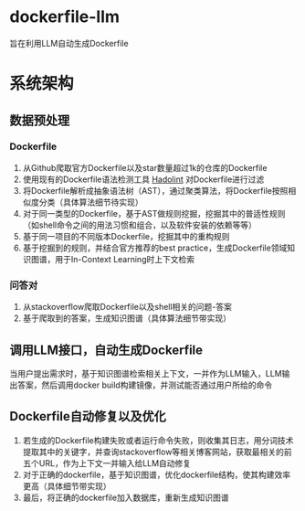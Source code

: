# dockerfile-llm
旨在利用LLM自动生成Dockerfile
# 系统架构
## 数据预处理
### Dockerfile
1. 从Github爬取官方Dockerfile以及star数量超过1k的仓库的Dockerfile
2. 使用现有的Dockerfile语法检测工具 [Hadolint](https://github.com/hadolint/hadolint) 对Dockerfile进行过滤
3. 将Dockerfile解析成抽象语法树（AST），通过聚类算法，将Dockerfile按照相似度分类（具体算法细节待实现）
4. 对于同一类型的Dockerfile，基于AST做规则挖掘，挖掘其中的普适性规则（如shell命令之间的用法习惯和组合，以及软件安装的依赖等等）
5. 基于同一项目的不同版本Dockerfile，挖掘其中的重构规则
6. 基于挖掘到的规则，并结合官方推荐的best practice，生成Dockerfile领域知识图谱，用于In-Context Learning时上下文检索
### 问答对
1. 从stackoverflow爬取Dockerfile以及shell相关的问题-答案
2. 基于爬取到的答案，生成知识图谱（具体算法细节带实现）
## 调用LLM接口，自动生成Dockerfile
当用户提出需求时，基于知识图谱检索相关上下文，一并作为LLM输入，LLM输出答案，然后调用docker build构建镜像，并测试能否通过用户所给的命令
## Dockerfile自动修复以及优化
1. 若生成的Dockerfile构建失败或者运行命令失败，则收集其日志，用分词技术提取其中的关键字，并查询stackoverflow等相关博客网站，获取最相关的前五个URL，作为上下文一并输入给LLM自动修复
2. 对于正确的dockerfile，基于知识图谱，优化dockerfile结构，使其构建效率更高（具体细节带实现）
3. 最后，将正确的dockerfile加入数据库，重新生成知识图谱
